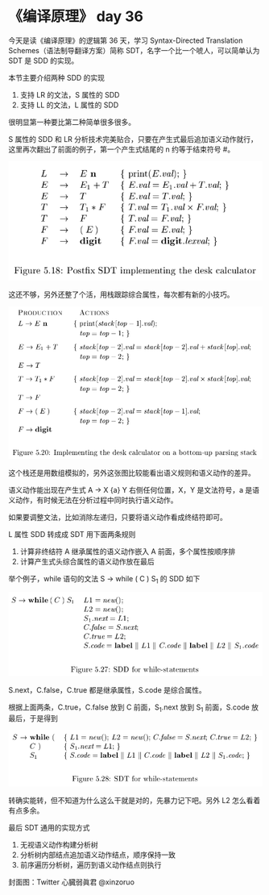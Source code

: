 # 《编译原理》 day 36

今天是读《编译原理》的逻辑第 36 天，学习 Syntax-Directed Translation Schemes（语法制导翻译方案）简称 SDT，名字一个比一个唬人，可以简单认为 SDT 是 SDD 的实现。

本节主要介绍两种 SDD 的实现

1. 支持 LR 的文法，S 属性的 SDD
2. 支持 LL 的文法，L 属性的 SDD

很明显第一种要比第二种简单很多很多。

S 属性的 SDD 和 LR 分析技术完美贴合，只要在产生式最后追加语义动作就行，这里再次翻出了前面的例子，第一个产生式结尾的 n 约等于结束符号 #。

![](20-sdt-1.png)

这还不够，另外还整了个活，用栈跟踪综合属性，每次都有新的小技巧。

![](20-stack-1.png)

这个栈还是用数组模拟的，另外这张图比较能看出语义规则和语义动作的差异。

语义动作能出现在产生式 A -> X {a} Y 右侧任何位置，X，Y 是文法符号，a 是语义动作，有时候无法在分析过程中同时执行语义动作。

如果要调整文法，比如消除左递归，只要将语义动作看成终结符即可。

L 属性 SDD 转成成 SDT 用下面两条规则

1. 计算非终结符 A 继承属性的语义动作嵌入 A 前面，多个属性按顺序排
2. 计算产生式头综合属性的语义动作放在最后

举个例子，while 语句的文法 S -> while ( C ) S<sub>1</sub> 的 SDD 如下

![](20-sdd-1.png)

S.next，C.false，C.true 都是继承属性，S.code 是综合属性。

根据上面两条，C.true，C.false 放到 C 前面，S<sub>1</sub>.next 放到 S<sub>1</sub> 前面，S.code 放最后，于是得到

![](20-sdt-2.png)

转确实能转，但不知道为什么这么干就是对的，先暴力记下吧。另外 L2 怎么看着有点多余。

最后 SDT 通用的实现方式

1. 无视语义动作构建分析树
2. 分析树内部结点追加语义动作结点，顺序保持一致
3. 前序遍历分析树，遍历到语义动作结点则执行

封面图：Twitter 心臓弱眞君 @xinzoruo